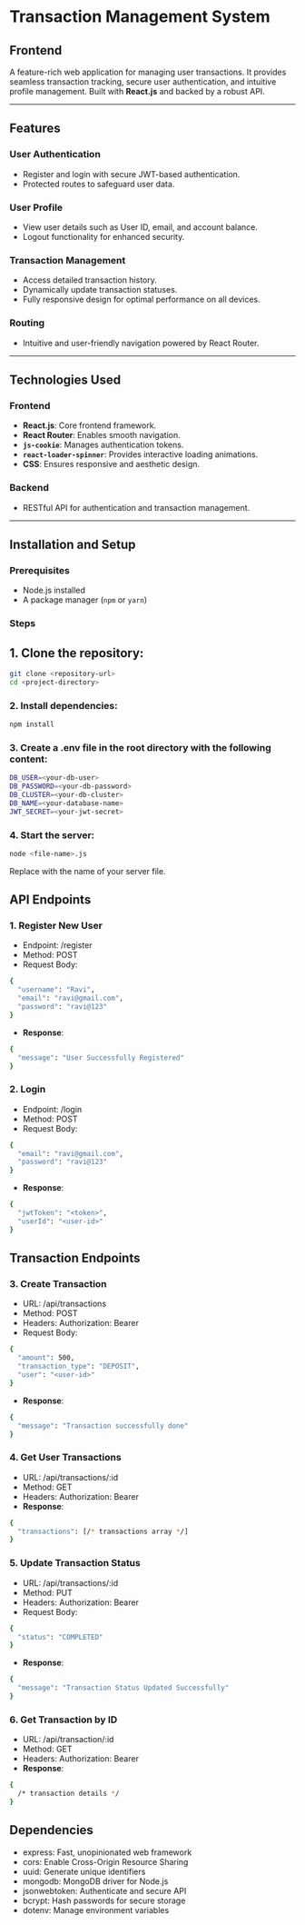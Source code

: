 # **Transaction Management System**

## **Frontend**

A feature-rich web application for managing user transactions. It provides seamless transaction tracking, secure user authentication, and intuitive profile management. Built with **React.js** and backed by a robust API.

---

## **Features**

### **User Authentication**
- Register and login with secure JWT-based authentication.
- Protected routes to safeguard user data.

### **User Profile**
- View user details such as User ID, email, and account balance.
- Logout functionality for enhanced security.

### **Transaction Management**
- Access detailed transaction history.
- Dynamically update transaction statuses.
- Fully responsive design for optimal performance on all devices.

### **Routing**
- Intuitive and user-friendly navigation powered by React Router.

---

## **Technologies Used**

### **Frontend**
- **React.js**: Core frontend framework.
- **React Router**: Enables smooth navigation.
- **`js-cookie`**: Manages authentication tokens.
- **`react-loader-spinner`**: Provides interactive loading animations.
- **CSS**: Ensures responsive and aesthetic design.

### **Backend**
- RESTful API for authentication and transaction management.

---

## **Installation and Setup**

### **Prerequisites**
- Node.js installed
- A package manager (`npm` or `yarn`)

### **Steps**

## 1. Clone the repository:
   ```bash
   git clone <repository-url>
   cd <project-directory>
  ```
### 2. Install dependencies:
```bash
npm install
```
### 3. Create a .env file in the root directory with the following content:
```bash
DB_USER=<your-db-user>
DB_PASSWORD=<your-db-password>
DB_CLUSTER=<your-db-cluster>
DB_NAME=<your-database-name>
JWT_SECRET=<your-jwt-secret>
```
### 4. Start the server:
```bash
node <file-name>.js
```
Replace <file-name> with the name of your server file.

## API Endpoints
### 1. Register New User
- Endpoint: /register
- Method: POST
- Request Body:
```bash
{
  "username": "Ravi",
  "email": "ravi@gmail.com",
  "password": "ravi@123"
}
```
- **Response**:
```bash
{
  "message": "User Successfully Registered"
}
```
### 2. Login
- Endpoint: /login
- Method: POST
- Request Body:
```bash
{
  "email": "ravi@gmail.com",
  "password": "ravi@123"
}
```
- **Response**:
```bash
{
  "jwtToken": "<token>",
  "userId": "<user-id>"
}
```

## Transaction Endpoints
### 3. Create Transaction
- URL: /api/transactions
- Method: POST
- Headers: Authorization: Bearer <jwt-token>
- Request Body:
```bash
{
  "amount": 500,
  "transaction_type": "DEPOSIT",
  "user": "<user-id>"
}
```
- **Response**:
```bash
{
  "message": "Transaction successfully done"
}
```

### 4. Get User Transactions
- URL: /api/transactions/:id
- Method: GET
- Headers: Authorization: Bearer <jwt-token>
- **Response**:
```bash
{
  "transactions": [/* transactions array */]
}
```

### 5. Update Transaction Status
- URL: /api/transactions/:id
- Method: PUT
- Headers: Authorization: Bearer <jwt-token>
- Request Body:
```bash
{
  "status": "COMPLETED"
}
```
- **Response**:
```bash
{
  "message": "Transaction Status Updated Successfully"
}
```

### 6. Get Transaction by ID
- URL: /api/transaction/:id
- Method: GET
- Headers: Authorization: Bearer <jwt-token>
- **Response**:
```bash
{
  /* transaction details */
}
```


## Dependencies
- express: Fast, unopinionated web framework
- cors: Enable Cross-Origin Resource Sharing
- uuid: Generate unique identifiers
- mongodb: MongoDB driver for Node.js
- jsonwebtoken: Authenticate and secure API
- bcrypt: Hash passwords for secure storage
- dotenv: Manage environment variables
